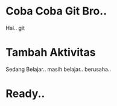 # Coba Coba Git Bro..

Hai.. git 

# Tambah Aktivitas

Sedang Belajar..
masih belajar..
berusaha..

# Ready..
